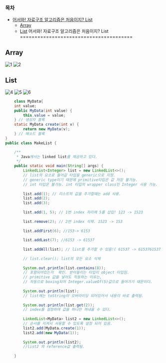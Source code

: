### 목차
- [어서와! 자료구조 알고리즘은 처음이지? List](#어서와-자료구조-알고리즘은-처음이지-list)
	- [Array](#array)
	- [List](#list)
어서와! 자료구조 알고리즘은 처음이지? List
=======================================

Array
-------------
![1](https://user-images.githubusercontent.com/102513932/171852670-5c65fd2b-a82d-485f-b10c-ef855fddec3e.png)
![2](https://user-images.githubusercontent.com/102513932/171852679-141803a4-222d-4286-9816-e7f919127032.png)

List
-------------------
![4](https://user-images.githubusercontent.com/102513932/171852685-a8f20ec5-b4e0-4c4d-8386-a75f73d3b55e.png)
![5](https://user-images.githubusercontent.com/102513932/171852694-f7a659cd-3417-4c0a-8c5c-fb467b4d2f6e.png)
![6](https://user-images.githubusercontent.com/102513932/171852697-f35c4d1f-8257-4bc9-8fc2-e0b123e5e985.png)

```java
    class MyData{
	int value;
	public MyData(int value) {
		this.value = value;
	} // 생성자 블록
	static MyData create(int v) {
		return new MyData(v);
	} // 메소드 블록
}
public class MakeList {

	/**
	 * Java에서는 linked list를 제공하고 있다.
	 */
	public static void main(String[] args) {
		LinkedList<Integer> list = new LinkedList<>();
		// list의 요소로 들어갈 타입을 generic으로 지정.
		// generic type이기 때문에 primitive타입은 값 저장 불가능.
		// int 타입은 불가능. int 타입의 wrapper class인 Integer 사용 가능.
		
		list.add(1); // 리스트의 값을 추가할때는 add 사용.
		list.add(2);
		list.add(3);
		
		list.add(1, 5); // 1번 index 자리에 5를 삽입! 123 -> 1523
	
		list.remove(2); // 2번 index 삭제. 1523 -> 153
		
		list.addFirst(6); //153-> 6153
		
		list.addLast(7); //6153 -> 61537
		
		list.addAll(list); // list를 추가할 수 있음!( 61537 -> 6153761537 
		
		// list.clear(); list의 모든 요소 삭제
		
		System.out.println(list.contains(8)); 
		// 포함되어있는지  확인. 받아들이는 타입이 object 타입임.
		// primitive 값을 넣어도 작동하는 이유는,
		// 자동으로 boxing되어 Integer.valueOf(5)값으로 들어가기 때문이다.
		
		System.out.println(list);
		// list에는 toString이 오버라이딩 되어있어서 내용이 바로 출력됨.
		
		System.out.println(list.get(2));
		// index를 설정하여 값을 하나만 꺼내올 수 있다.
		
		LinkedList<MyData> list2 = new LinkedList<>();
		// 순서를 지켜서 사용할 수 있도록 설정 되어 있음.
		list2.add(MyData.create(1));
		list2.add(new MyData(1));
		
		System.out.println(list2);
		//list2 의 reference값 출력됨. 
	
	}
```
